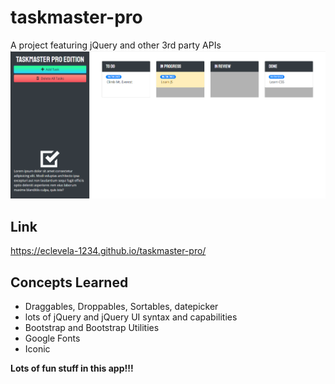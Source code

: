 # taskmaster-pro
A project featuring jQuery and other 3rd party APIs
![screenshot](./assets/images/screenshot.png)

## Link
https://eclevela-1234.github.io/taskmaster-pro/

## Concepts Learned
* Draggables, Droppables, Sortables, datepicker
* lots of jQuery and jQuery UI syntax and capabilities
* Bootstrap and Bootstrap Utilities
* Google Fonts
* Iconic

**Lots of fun stuff in this app!!!**

